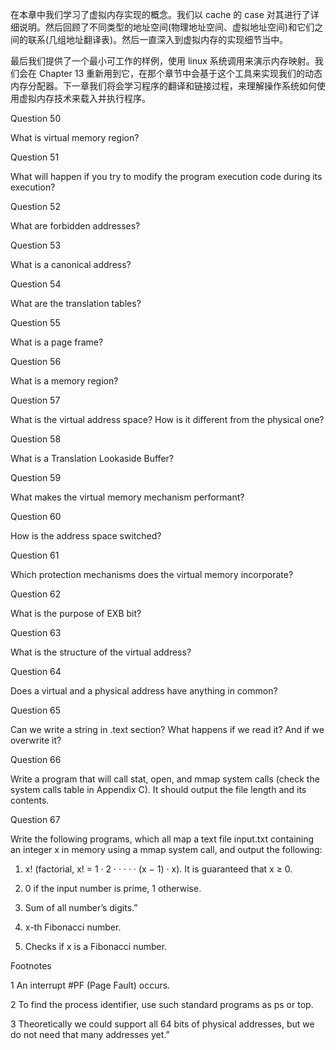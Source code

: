 在本章中我们学习了虚拟内存实现的概念。我们以 cache 的 case 对其进行了详细说明。然后回顾了不同类型的地址空间\(物理地址空间、虚拟地址空间\)和它们之间的联系\(几组地址翻译表\)。然后一直深入到虚拟内存的实现细节当中。

最后我们提供了一个最小可工作的样例，使用 linux 系统调用来演示内存映射。我们会在 Chapter 13 重新用到它，在那个章节中会基于这个工具来实现我们的动态内存分配器。下一章我们将会学习程序的翻译和链接过程，来理解操作系统如何使用虚拟内存技术来载入并执行程序。

Question 50

What is virtual memory region?

Question 51

What will happen if you try to modify the program execution code during its execution?

Question 52

What are forbidden addresses?

Question 53

What is a canonical address?

Question 54

What are the translation tables?

Question 55

What is a page frame?

Question 56

What is a memory region?

Question 57

What is the virtual address space? How is it different from the physical one?

Question 58

What is a Translation Lookaside Buffer?

Question 59

What makes the virtual memory mechanism performant?

Question 60

How is the address space switched?

Question 61

Which protection mechanisms does the virtual memory incorporate?

Question 62

What is the purpose of EXB bit?

Question 63

What is the structure of the virtual address?

Question 64

Does a virtual and a physical address have anything in common?

Question 65

Can we write a string in .text section? What happens if we read it? And if we overwrite it?

Question 66

Write a program that will call stat, open, and mmap system calls \(check the system calls table in Appendix C\). It should output the file length and its contents.

Question 67

Write the following programs, which all map a text file input.txt containing an integer x in memory using a mmap system call, and output the following:

1. x! \(factorial, x! = 1 · 2 · · · · · \(x − 1\) · x\). It is guaranteed that x ≥ 0.

2. 0 if the input number is prime, 1 otherwise.

3. Sum of all number’s digits.”

4. x-th Fibonacci number.

5. Checks if x is a Fibonacci number.

Footnotes

1 An interrupt \#PF \(Page Fault\) occurs.

2 To find the process identifier, use such standard programs as ps or top.

3 Theoretically we could support all 64 bits of physical addresses, but we do not need that many addresses yet.”

